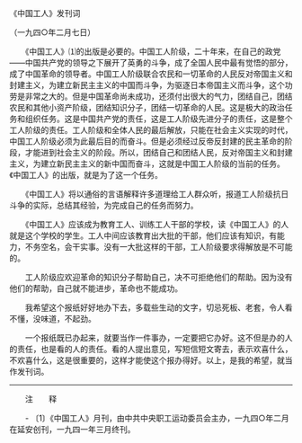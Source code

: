 《中国工人》发刊词

（一九四○年二月七日）



　　《中国工人》⑴的出版是必要的。中国工人阶级，二十年来，在自己的政党——中国共产党的领导之下展开了英勇的斗争，成了全国人民中最有觉悟的部分，成了中国革命的领导者。中国工人阶级联合农民和一切革命的人民反对帝国主义和封建主义，为建立新民主主义的中国而斗争，为驱逐日本帝国主义而斗争，这个功劳是非常之大的。但是中国革命尚未成功，还须付出很大的气力，团结自己，团结农民和其他小资产阶级，团结知识分子，团结一切革命的人民。这是极大的政治任务和组织任务。这是中国共产党的责任，这是工人阶级先进分子的责任，这是整个工人阶级的责任。工人阶级和全体人民的最后解放，只能在社会主义实现的时代，中国工人阶级必须为此最后目的而奋斗。但是必须经过反帝反封建的民主革命的阶段，才能进到社会主义的阶段。所以，团结自己和团结人民，反对帝国主义和封建主义，为建立新民主主义的新中国而奋斗，这就是中国工人阶级的当前的任务。《中国工人》的出版，就是为了这一个任务。 

　　《中国工人》将以通俗的言语解释许多道理给工人群众听，报道工人阶级抗日斗争的实际，总结其经验，为完成自己的任务而努力。 

　　《中国工人》应该成为教育工人、训练工人干部的学校，读《中国工人》的人就是这个学校的学生。工人中间应该教育出大批的干部，他们应该有知识，有能力，不务空名，会干实事。没有一大批这样的干部，工人阶级要求得解放是不可能的。 

　　工人阶级应欢迎革命的知识分子帮助自己，决不可拒绝他们的帮助。因为没有他们的帮助，自己就不能进步，革命也不能成功。 

　　我希望这个报纸好好地办下去，多载些生动的文字，切忌死板、老套，令人看不懂，没味道，不起劲。 

　　一个报纸既已办起来，就要当作一件事办，一定要把它办好。这不但是办的人的责任，也是看的人的责任。看的人提出意见，写短信短文寄去，表示欢喜什么，不欢喜什么，这是很重要的，这样才能使这个报办得好。以上，是我的希望，就当作发刊词。 





------------------

　　注　　释 

　　- 〔1〕《中国工人》月刊，由中共中央职工运动委员会主办，一九四○年二月在延安创刊，一九四一年三月终刊。 

